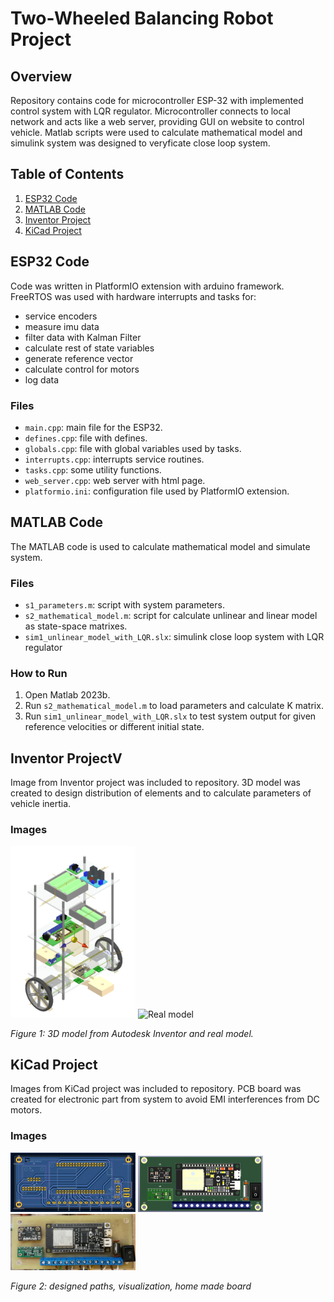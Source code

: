 # Two-Wheeled Balancing Robot Project

## Overview
Repository contains code for microcontroller ESP-32 with implemented control system with LQR regulator. Microcontroller connects to local network and acts like a web server, providing GUI on website to control vehicle. Matlab scripts were used to calculate mathematical model and simulink system was designed to veryficate close loop system. 

## Table of Contents
1. [ESP32 Code](#esp32-code)
2. [MATLAB Code](#matlab-code)
3. [Inventor Project](#inventor-project)
4. [KiCad Project](#kicad-project)

## ESP32 Code
Code was written in PlatformIO extension with arduino framework. FreeRTOS was used with hardware interrupts and tasks for:
- service encoders
- measure imu data
- filter data with Kalman Filter
- calculate rest of state variables
- generate reference vector
- calculate control for motors
- log data 

### Files
- `main.cpp`: main file for the ESP32.
- `defines.cpp`: file with defines.
- `globals.cpp`: file with global variables used by tasks.
- `interrupts.cpp`: interrupts service routines.
- `tasks.cpp`: some utility functions.
- `web_server.cpp`: web server with html page.
- `platformio.ini`: configuration file used by PlatformIO extension.


## MATLAB Code
The MATLAB code is used to calculate mathematical model and simulate system.

### Files
- `s1_parameters.m`: script with system parameters.
- `s2_mathematical_model.m`: script for calculate unlinear and linear model as state-space matrixes.
- `sim1_unlinear_model_with_LQR.slx`: simulink close loop system with LQR regulator 

### How to Run
1. Open Matlab 2023b.
2. Run `s2_mathematical_model.m` to load parameters and calculate K matrix.
3. Run `sim1_unlinear_model_with_LQR.slx` to test system output for given reference velocities or different initial state.

## Inventor ProjectV
Image from Inventor project was included to repository. 3D model was created to design distribution of elements and to calculate parameters of vehicle inertia. 


### Images
<div align="left">
<p>
    <img src="assets/model_inventor.png" alt="Inventor Assembly" width="200"/>
    <img src="assets/model_real.png" alt="Real model" width="200"/>
</p>
    <p><em>Figure 1: 3D model from Autodesk Inventor and real model.</em></p>
</div>

## KiCad Project
Images from KiCad project was included to repository. PCB board was created for electronic part from system to avoid EMI interferences from DC motors.


### Images
<div align="left">
<p>
    <img src="assets/pcb_kicad_paths.png" alt="Inventor Assembly" width="200"/>
    <img src="assets/pcb_kicad_visualization.png" alt="Real model" width="200"/>
    <img src="assets/pcb_soldered.png" alt="Real model" width="200"/>
</p>
    <p><em>Figure 2: designed paths, visualization, home made board</em></p>
</div>


